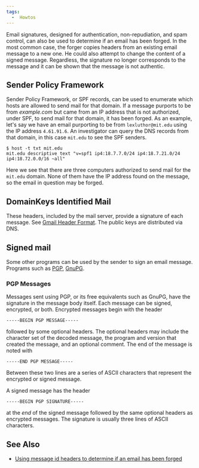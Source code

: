 ```yaml
---
tags:
  -  Howtos
---
```

Email signatures, designed for authentication, non-repudiation, and spam
control, can also be used to determine if an email has been forged. In
the most common case, the forger copies headers from an existing email
message to a new one. He could also attempt to change the content of a
signed message. Regardless, the signature no longer corresponds to the
message and it can be shown that the message is not authentic.

## Sender Policy Framework

Sender Policy Framework, or SPF records, can be used to enumerate which
hosts are allowed to send mail for that domain. If a message purports to
be from *example.com* but came from an IP address that is not
authorized, under SPF, to send mail for that domain, it has been forged.
As an example, let's say we have an email purporting to be from
`lexluthor@mit.edu` using the IP address `4.61.91.6`. An investigator
can query the DNS records from that domain, in this case `mit.edu` to
see the SPF senders.

    $ host -t txt mit.edu
    mit.edu descriptive text "v=spf1 ip4:18.7.7.0/24 ip4:18.7.21.0/24  ip4:18.72.0.0/16 ~all"

Here we see that there are three computers authorized to send mail for
the `mit.edu` domain. None of them have the IP address found on the
message, so the email in question may be forged.

## DomainKeys Identified Mail

These headers, included by the mail server, provide a signature of each
message. See [Gmail Header Format](gmail_header_format.md). The public keys are
distributed via DNS.

## Signed mail

Some other programs can be used by the sender to sign an email message.
Programs such as [PGP](pgp.md), [GnuPG](gnupg.md).

### PGP Messages

Messages sent using PGP, or its free equivalents such as GnuPG, have the
signature in the message body itself. Each message can be signed,
encrypted, or both. Encrypted messages begin with the header

    -----BEGIN PGP MESSAGE-----

followed by some optional headers. The optional headers may include the
character set of the decoded message, the program and version that
created the message, and an optional comment. The end of the message is
noted with

    -----END PGP MESSAGE-----

Between these two lines are a series of ASCII characters that represent
the encrypted or signed message.

A signed message has the header

    -----BEGIN PGP SIGNATURE-----

at the *end* of the signed message followed by the same optional headers
as encrypted messages. The signature is usually three lines of ASCII
characters.

## See Also

- [Using message id headers to determine if an email has been
  forged](using_message_id_headers_to_determine_if_an_email_has_been_forged.md)

